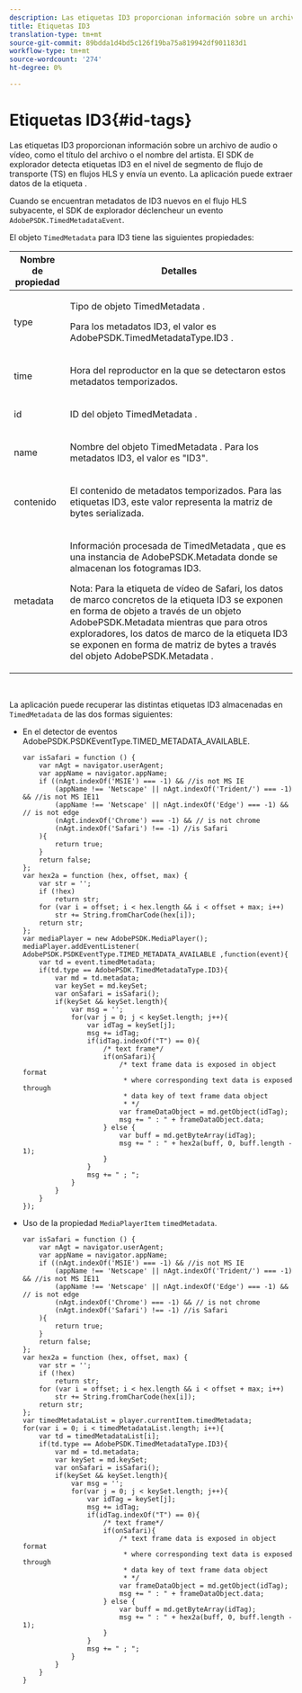 ```yaml
---
description: Las etiquetas ID3 proporcionan información sobre un archivo de audio o vídeo, como el título del archivo o el nombre del artista. El SDK de explorador detecta etiquetas ID3 en el nivel de segmento de flujo de transporte (TS) en flujos HLS y envía un evento. La aplicación puede extraer datos de la etiqueta .
title: Etiquetas ID3
translation-type: tm+mt
source-git-commit: 89bdda1d4bd5c126f19ba75a819942df901183d1
workflow-type: tm+mt
source-wordcount: '274'
ht-degree: 0%

---
```



# Etiquetas ID3{#id-tags}

Las etiquetas ID3 proporcionan información sobre un archivo de audio o vídeo, como el título del archivo o el nombre del artista. El SDK de explorador detecta etiquetas ID3 en el nivel de segmento de flujo de transporte (TS) en flujos HLS y envía un evento. La aplicación puede extraer datos de la etiqueta .

Cuando se encuentran metadatos de ID3 nuevos en el flujo HLS subyacente, el SDK de explorador déclencheur un evento `AdobePSDK.TimedMetadataEvent`.

El objeto `TimedMetadata` para ID3 tiene las siguientes propiedades:

<table id="table_6C61886187FB44B4B9821E4B00200018"> 
 <thead> 
  <tr> 
   <th colname="col1" class="entry"> Nombre de propiedad </th> 
   <th colname="col2" class="entry"> Detalles </th> 
  </tr> 
 </thead>
 <tbody> 
  <tr> 
   <td colname="col1"> <p> <span class="codeph"> type  </span> </p> </td> 
   <td colname="col2"> <p>Tipo de objeto <span class="codeph"> TimedMetadata </span>. </p> <p>Para los metadatos ID3, el valor es <span class="codeph"> AdobePSDK.TimedMetadataType.ID3 </span>. </p> </td> 
  </tr> 
  <tr> 
   <td colname="col1"> <p> <span class="codeph"> time  </span> </p> </td> 
   <td colname="col2"> <p> Hora del reproductor en la que se detectaron estos metadatos temporizados. </p> </td> 
  </tr> 
  <tr> 
   <td colname="col1"> <p> <span class="codeph"> id  </span> </p> </td> 
   <td colname="col2"> <p>ID del objeto <span class="codeph"> TimedMetadata </span>. </p> </td> 
  </tr> 
  <tr> 
   <td colname="col1"> <p> <span class="codeph"> name </span> </p> </td> 
   <td colname="col2"> <p>Nombre del objeto <span class="codeph"> TimedMetadata </span>. Para los metadatos ID3, el valor es "ID3". </p> </td> 
  </tr> 
  <tr> 
   <td colname="col1"> <p> <span class="codeph"> contenido  </span> </p> </td> 
   <td colname="col2"> <p>El contenido de metadatos temporizados. Para las etiquetas ID3, este valor representa la matriz de bytes serializada. </p> </td> 
  </tr> 
  <tr> 
   <td colname="col1"> <p> <span class="codeph"> metadata  </span> </p> </td> 
   <td colname="col2"> <p> <span class="codeph"> Información  </span> procesada de TimedMetadata , que es una instancia de  <span class="codeph"> AdobePSDK.Metadata  </span> donde se almacenan los fotogramas ID3. </p> <p> <p>Nota:  Para la etiqueta de vídeo <span class="codeph"> de Safari, los datos de marco concretos de la etiqueta ID3 se exponen en forma de objeto a través de un objeto <span class="codeph"> AdobePSDK.Metadata </span> mientras que para otros exploradores, los datos de marco de la etiqueta ID3 se exponen en forma de matriz de bytes a través del objeto <span class="codeph"> AdobePSDK.Metadata </span>.</span> </p> </p> </td> 
  </tr> 
 </tbody> 
</table>

&#x200B;

La aplicación puede recuperar las distintas etiquetas ID3 almacenadas en `TimedMetadata` de las dos formas siguientes:

* En el detector de eventos AdobePSDK.PSDKEventType.TIMED_METADATA_AVAILABLE.

   ```
   var isSafari = function () { 
       var nAgt = navigator.userAgent; 
       var appName = navigator.appName; 
       if ((nAgt.indexOf('MSIE') === -1) && //is not MS IE 
           (appName !== 'Netscape' || nAgt.indexOf('Trident/') === -1) && //is not MS IE11 
           (appName !== 'Netscape' || nAgt.indexOf('Edge') === -1) && // is not edge 
           (nAgt.indexOf('Chrome') === -1) && // is not chrome 
           (nAgt.indexOf('Safari') !== -1) //is Safari 
       ){ 
           return true; 
       } 
       return false; 
   }; 
   var hex2a = function (hex, offset, max) { 
       var str = ''; 
       if (!hex) 
           return str; 
       for (var i = offset; i < hex.length && i < offset + max; i++) 
           str += String.fromCharCode(hex[i]); 
       return str; 
   }; 
   var mediaPlayer = new AdobePSDK.MediaPlayer(); 
   mediaPlayer.addEventListener( AdobePSDK.PSDKEventType.TIMED_METADATA_AVAILABLE ,function(event){ 
       var td = event.timedMetadata; 
       if(td.type == AdobePSDK.TimedMetadataType.ID3){ 
           var md = td.metadata; 
           var keySet = md.keySet; 
           var onSafari = isSafari(); 
           if(keySet && keySet.length){ 
               var msg = ''; 
               for(var j = 0; j < keySet.length; j++){ 
                   var idTag = keySet[j]; 
                   msg += idTag; 
                   if(idTag.indexOf("T") == 0){ 
                       /* text frame*/ 
                       if(onSafari){ 
                           /* text frame data is exposed in object format 
                            * where corresponding text data is exposed through 
                            * data key of text frame data object 
                            * */ 
                           var frameDataObject = md.getObject(idTag); 
                           msg += " : " + frameDataObject.data; 
                       } else { 
                           var buff = md.getByteArray(idTag); 
                           msg += " : " + hex2a(buff, 0, buff.length - 1); 
                       } 
                   } 
                   msg += " ; "; 
               } 
           } 
       } 
   }); 
   ```

* Uso de la propiedad `MediaPlayerItem` `timedMetadata`.

   ```
   var isSafari = function () { 
       var nAgt = navigator.userAgent; 
       var appName = navigator.appName; 
       if ((nAgt.indexOf('MSIE') === -1) && //is not MS IE 
           (appName !== 'Netscape' || nAgt.indexOf('Trident/') === -1) && //is not MS IE11 
           (appName !== 'Netscape' || nAgt.indexOf('Edge') === -1) && // is not edge 
           (nAgt.indexOf('Chrome') === -1) && // is not chrome 
           (nAgt.indexOf('Safari') !== -1) //is Safari 
       ){ 
           return true; 
       } 
       return false; 
   }; 
   var hex2a = function (hex, offset, max) { 
       var str = ''; 
       if (!hex) 
           return str; 
       for (var i = offset; i < hex.length && i < offset + max; i++) 
           str += String.fromCharCode(hex[i]); 
       return str; 
   }; 
   var timedMetadataList = player.currentItem.timedMetadata; 
   for(var i = 0; i < timedMetadataList.length; i++){ 
       var td = timedMetadataList[i]; 
       if(td.type == AdobePSDK.TimedMetadataType.ID3){ 
           var md = td.metadata; 
           var keySet = md.keySet; 
           var onSafari = isSafari(); 
           if(keySet && keySet.length){ 
               var msg = ''; 
               for(var j = 0; j < keySet.length; j++){ 
                   var idTag = keySet[j]; 
                   msg += idTag; 
                   if(idTag.indexOf("T") == 0){ 
                       /* text frame*/ 
                       if(onSafari){ 
                           /* text frame data is exposed in object format 
                            * where corresponding text data is exposed through 
                            * data key of text frame data object 
                            * */ 
                           var frameDataObject = md.getObject(idTag); 
                           msg += " : " + frameDataObject.data; 
                       } else { 
                           var buff = md.getByteArray(idTag); 
                           msg += " : " + hex2a(buff, 0, buff.length - 1); 
                       } 
                   } 
                   msg += " ; "; 
               } 
           } 
       } 
   } 
   ```

